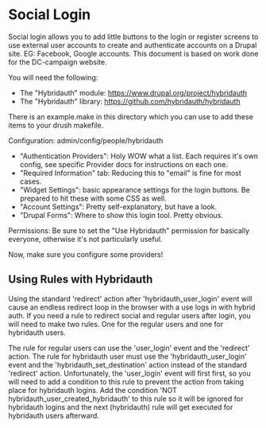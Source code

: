 Social Login
=======

Social login allows you to add little buttons to the login or register screens to use external user accounts to create and authenticate accounts on a Drupal site. EG: Facebook, Google accounts. This document is based on work done for the DC-campaign website.

You will need the following:

- The "Hybridauth" module: https://www.drupal.org/project/hybridauth
- The "Hybridauth" library: https://github.com/hybridauth/hybridauth

There is an example.make in this directory which you can use to add these items to your drush makefile.

Configuration:
admin/config/people/hybridauth

- "Authentication Providers": Holy WOW what a list. Each requires it's own config, see specific Provider docs for instructions on each one.
- "Required Information" tab: Reducing this to "email" is fine for most cases.
- "Widget Settings": basic appearance settings for the login buttons. Be prepared to hit these with some CSS as well.
- "Account Settings": Pretty self-explanatory, but have a look.
- "Drupal Forms": Where to show this login tool. Pretty obvious.

Permissions:
Be sure to set the "Use Hybridauth" permission for basically everyone, otherwise it's not particularly useful.

Now, make sure you configure some providers!

Using Rules with Hybridauth
---------------------------

Using the standard 'redirect' action after 'hybridauth_user_login' event will cause an endless redirect loop in the browser with a use logs in with hybrid auth. If you need a rule to redirect social and regular users after login, you will need to make two rules. One for the regular users and one for hybridauth users. 

The rule for regular users can use the 'user_login' event and the 'redirect' action. The rule for hybridauth user must use the 'hybridauth_user_login' event and the 'hybridauth_set_destination' action instead of the standard 'redirect' action. Unfortunately, the 'user_login' event will first first, so you will need to add a condition to this rule to prevent the action from taking place for hybridauth logins. Add the condition 'NOT hybridauth_user_created_hybridauth' to this rule so it will be ignored for hybridauth logins and the next (hybridauth) rule will get executed for hybridauth users afterward. 
